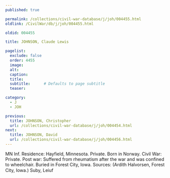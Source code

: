 ```yaml
---
published: true

permalink: /collections/civil-war-database/j/joh/004455.html
oldlink: /CivilWar/db/j/joh/004455.html

oldid: 004455

title: JOHNSON, Claude Lewis

pagelist:
  exclude: false
  order: 4455
  image: 
  alt:
  caption:
  title:
  subtitle:      # Defaults to page subtitle
  teaser:

category: 
  - J 
  - JOH

previous:
  title: JOHNSON, Christopher
  url: /collections/civil-war-database/j/joh/004454.html  
next:
  title: JOHNSON, David
  url: /collections/civil-war-database/j/joh/004456.html   
---
```

MN Inf. Residence: Hayfield, Minnesota. Private. Born in Norway. Civil War: Private. Post war: Suffered from rheumatism after the war and was confined to wheelchair. Buried in Forest City, Iowa. Sources: (Ardith Halvorsen, Forest City, Iowa.) &#147;Suby, Leiuf&#148;